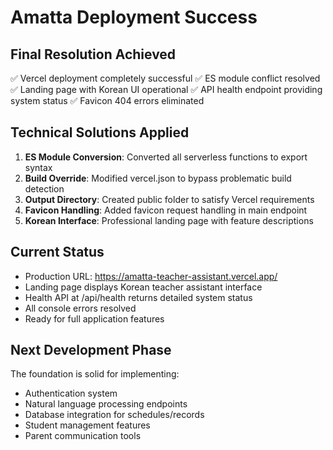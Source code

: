 # Amatta Deployment Success

## Final Resolution Achieved
✅ Vercel deployment completely successful
✅ ES module conflict resolved 
✅ Landing page with Korean UI operational
✅ API health endpoint providing system status
✅ Favicon 404 errors eliminated

## Technical Solutions Applied
1. **ES Module Conversion**: Converted all serverless functions to export syntax
2. **Build Override**: Modified vercel.json to bypass problematic build detection
3. **Output Directory**: Created public folder to satisfy Vercel requirements
4. **Favicon Handling**: Added favicon request handling in main endpoint
5. **Korean Interface**: Professional landing page with feature descriptions

## Current Status
- Production URL: https://amatta-teacher-assistant.vercel.app/
- Landing page displays Korean teacher assistant interface
- Health API at /api/health returns detailed system status
- All console errors resolved
- Ready for full application features

## Next Development Phase
The foundation is solid for implementing:
- Authentication system
- Natural language processing endpoints
- Database integration for schedules/records
- Student management features
- Parent communication tools
